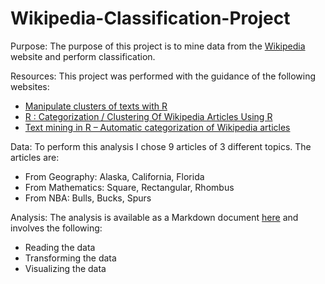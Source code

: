 # Wikipedia-Classification-Project

Purpose:
The purpose of this project is to mine data from the [Wikipedia](http://en.wikipedia.org/wiki/) website and perform classification.


Resources:
This project was performed with the guidance of the following websites:

 * [Manipulate clusters of texts with R](https://dzone.com/articles/manipulate-clusters-of-texts)
 * [R : Categorization / Clustering Of Wikipedia Articles Using R](http://brazenly.blogspot.gr/2015/02/r-categorization-clustering-of.html)
 * [Text mining in R – Automatic categorization of Wikipedia articles](https://www.r-bloggers.com/text-mining-in-r-automatic-categorization-of-wikipedia-articles/)

Data:
To perform this analysis I chose 9 articles of 3 different topics. The articles are:
- From Geography: Alaska, California, Florida
- From Mathematics: Square, Rectangular, Rhombus
- From NBA: Bulls, Bucks, Spurs

Analysis:
The analysis is available as a Markdown document [here](https://htmlpreview.github.io/?https://github.com/Kokkalo4/Wikipedia-Classification-Project/blob/master/Wikipedia%20Text%20Classification.html) and involves the following:

- Reading the data
- Transforming the data
- Visualizing the data
